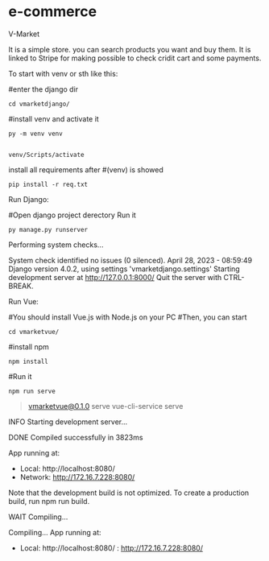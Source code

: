 # e-commerce
V-Market

It is a simple store. you can search products you want and buy them. It is linked to Stripe for making possible to check cridit cart and some payments.

To start with venv or sth like this:

#enter the django dir

    cd vmarketdjango/

#install venv and activate it
    
    py -m venv venv

    
    venv/Scripts/activate
    
install all requirements after #(venv) is showed 
    
    pip install -r req.txt
    
Run Django:
    
#Open django project derectory
Run it
    
    py manage.py runserver
    
Performing system checks...

System check identified no issues (0 silenced).
April 28, 2023 - 08:59:49
Django version 4.0.2, using settings 'vmarketdjango.settings'
Starting development server at http://127.0.0.1:8000/
Quit the server with CTRL-BREAK.
    
Run Vue:

#You should install Vue.js with Node.js on your PC
#Then, you can start

    cd vmarketvue/

#install npm

    npm install
     
#Run it
    
    npm run serve

> vmarketvue@0.1.0 serve
> vue-cli-service serve

INFO  Starting development server...


DONE  Compiled successfully in 3823ms                                                                                                        


App running at:
- Local:   http://localhost:8080/ 
- Network: http://172.16.7.228:8080/

Note that the development build is not optimized.
To create a production build, run npm run build.



WAIT  Compiling...                                                                                                                       

Compiling...
App running at:
- Local:   http://localhost:8080/
: http://172.16.7.228:8080/
